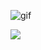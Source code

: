 ![gif](https://media.giphy.com/media/xUNd9OQ2s9w4hqT7pe/giphy.gif)


![](https://i.imgur.com/2AAA1Zl.png)
